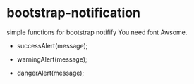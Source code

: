 
# bootstrap-notification

simple functions for bootstrap notifify
You need font Awsome.

- successAlert(message);

- warningAlert(message);

- dangerAlert(message);
